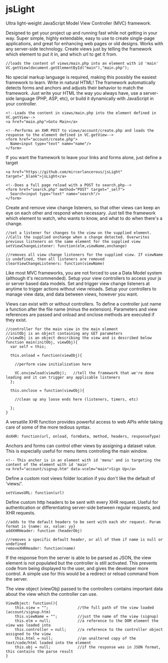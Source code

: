 # jsLight
Ultra light-weight JavaScript Model View Controller (MVC) framework.

Designed to get your project up and running fast while not getting in your way. Super simple, highly extendable, easy to use to create single-page applications, and great for enhancing web pages or old designs. Works with any server-side technology. Create views just by telling the framework which element to put it in, and which url to get it from.
```
//loads the content of views/main.php into an element with id 'main'
VC.getView(document.getElementById("main"),"main.php");
```
No special markup language is required, making this possibly the easiest framework to learn. Write in natural HTML! The framework automatically detects forms and anchors and adjusts their behavior to match the framework. Just write your HTML the way you always have, use a server-side language (PHP, ASP, etc), or build it dynamically with JavaScript in your controller.
```
<!--Loads the content in views/main.php into the element defined in VC.getView-->
<a href="main.php">Goto Main</a>
```
```
<!--Performs an XHR POST to views/account/create.php and loads the response to the element defined in VC.getView-->
<form href="account/create.php">
  Name<input type="text" name="name"/>
</form>
```
If you want the framework to leave your links and forms alone, just define a target
```
<a href="https://github.com/mircerlancerous/jsLight" target="_blank">jsLight</a>
```
```
<!--Does a full page reload with a POST to search.php-->
<form href="search.php" method="POST" target="_self">
  Search<input type="text" name="search"/>
</form>
```
Create and remove view change listeners, so that other views can keep an eye on each other and respond when necessary. Just tell the framework which element to watch, who wants to know, and what to do when there's a change.
```
//set a listener for changes to the view on the supplied element.
//Calls the supplied onchange when a change detected. Overwrites previous listeners on the same element for the supplied view
setViewChangeListener: function(elm,viewName,onchange)

//removes all view change listeners for the supplied view. If viewName is undefined, then all listeners are removed
clearViewChangeListeners: function(viewName)
```
Like most MVC frameworks, you are not forced to use a Data Model system (although it's recommended). Setup your view controllers to access your js or server based data models. Set and trigger view change listeners at anytime to trigger actions without view reloads. Setup your controllers to manage view data, and data between views, however you want.

Views can exist with or without controllers. To define a controller just name a function after the file name (minus the extension). Parameters and view references are passed and onload and onclose methods are executed if they exist.
```
//controller for the main view in the main element
//initObj is an object containing any GET parameters
//viewObj is an object describing the view and is described below
function main(initObj, viewObj){
  var self = this;
  
  this.onload = function(viewObj){
    
    //perform view initialization here
    
    VC.onviewload(viewObj);   //tell the framework that we're done loading and it can trigger any applicable listeners
  };
  
  this.onclose = function(viewObj){
    
    //clean up any loose ends here (listeners, timers, etc)
    
  };
}
```
A versatile XHR function provides powerful access to web APIs while taking care of some of the more tedious syntax.
```
doXHR: function(url, onload, formData, method, headers, responseType)
```
Anchors and forms can control other views by assigning a dataset value. This is especially useful for menu items controlling the main window.
```
<!-- This anchor is in an element with id 'menu' and is targeting the content of the element with id 'main'
<a href="account/signup.htm" data-vcelm="main">Sign Up</a>
```
Define a custom root views folder location if you don't like the default of 'views/'.
```
setViewsURL: function(url)
```
Define custom http headers to be sent with every XHR request. Useful for authentication or differentiating server-side between regular requests, and XHR requests.
```
//adds to the default headers to be sent with each xhr request. Param format is {name: xx, value: yy}
addXHRHeader: function (headerObj)

//removes a specific default header, or all of them if name is null or undefined
removeXHRHeader: function(name)
```
If the response from the server is able to be parsed as JSON, the view element is not populated but the controller is still activated. This prevents code from being displayed to the user, and gives the developer more control. A simple use for this would be a redirect or reload command from the server.

The view object (viewObj) passed to the controllers contains important data about the view which the controller can use.
```
ViewObject: function(){
    this.view = "";             //the full path of the view loaded (account/signup.htm)
    this.viewName = "";         //just the name of the view (signup)
    this.elm = null;            //a reference to the DOM element the view was loaded into
    this.controller = null;     //a reference to the controller object assigned to the view
    this.html = null;           //an unaltered copy of the text/code/html loaded into the element
    this.obj = null;            //if the response was in JSON format, this contains the parse result
}
```

